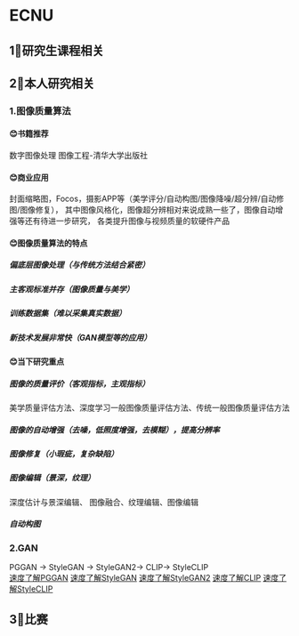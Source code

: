 # ECNU
## 1⃣️研究生课程相关

## 2⃣️本人研究相关
### 1.图像质量算法
#### 😊书籍推荐
数字图像处理
图像工程-清华大学出版社
#### 😊商业应用
封面缩略图，Focos，摄影APP等（美学评分/自动构图/图像降噪/超分辨/自动修图/图像修复），
其中图像风格化，图像超分辨相对来说成熟一些了，图像自动增强等还有待进一步研究，
各类提升图像与视频质量的软硬件产品
#### 😊图像质量算法的特点
##### 偏底层图像处理（与传统方法结合紧密）
##### 主客观标准并存（图像质量与美学）
##### 训练数据集（难以采集真实数据）
##### 新技术发展非常快（GAN模型等的应用）
#### 😊当下研究重点
##### 图像的质量评价（客观指标，主观指标）
美学质量评估方法、深度学习一般图像质量评估方法、传统一般图像质量评估方法
##### 图像的自动增强（去噪，低照度增强，去模糊），提高分辨率
##### 图像修复（小瑕疵，复杂缺陷）
##### 图像编辑（景深，纹理）
深度估计与景深编辑、
图像融合、纹理编辑、图像编辑
##### 自动构图

### 2.GAN
PGGAN -> StyleGAN -> StyleGAN2-> CLIP-> StyleCLIP\
[速度了解PGGAN](https://www.bilibili.com/video/BV1FZ4y1C7Vo)
[速度了解StyleGAN](https://www.bilibili.com/video/BV1w44y1K775)
[速度了解StyleGAN2](https://www.bilibili.com/video/BV1zS4y1N7CD)
[速度了解CLIP](https://www.bilibili.com/video/BV1ZY4y1q7zF)
[速度了解StyleCLIP](https://www.bilibili.com/video/BV13Y4y1i7df)
## 3⃣️比赛
